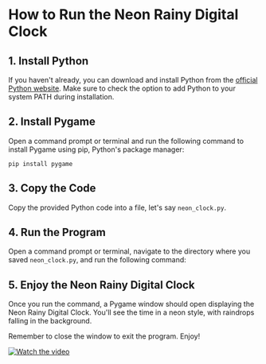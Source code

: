 # How to Run the Neon Rainy Digital Clock

## 1. Install Python

If you haven't already, you can download and install Python from the [official Python website](https://www.python.org/). Make sure to check the option to add Python to your system PATH during installation.

## 2. Install Pygame

Open a command prompt or terminal and run the following command to install Pygame using pip, Python's package manager:

```
pip install pygame
```

## 3. Copy the Code

Copy the provided Python code into a file, let's say `neon_clock.py`.

## 4. Run the Program

Open a command prompt or terminal, navigate to the directory where you saved `neon_clock.py`, and run the following command:

## 5. Enjoy the Neon Rainy Digital Clock

Once you run the command, a Pygame window should open displaying the Neon Rainy Digital Clock. You'll see the time in a neon style, with raindrops falling in the background.

Remember to close the window to exit the program. Enjoy!

[![Watch the video](https://i.stack.imgur.com/Vp2cE.png)](https://youtu.be/j6NDBwg5iis)

